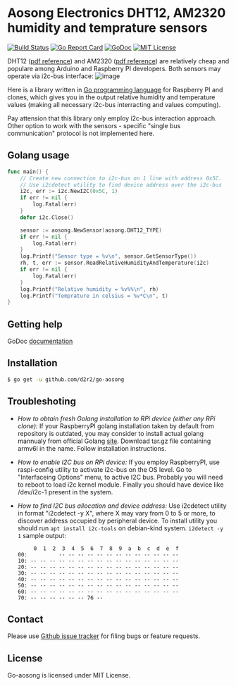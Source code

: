 Aosong Electronics DHT12, AM2320 humidity and temprature sensors
================================================================

[![Build Status](https://travis-ci.org/d2r2/go-aosong.svg?branch=master)](https://travis-ci.org/d2r2/go-aosong)
[![Go Report Card](https://goreportcard.com/badge/github.com/d2r2/go-aosong)](https://goreportcard.com/report/github.com/d2r2/go-aosong)
[![GoDoc](https://godoc.org/github.com/d2r2/go-aosong?status.svg)](https://godoc.org/github.com/d2r2/go-aosong)
[![MIT License](http://img.shields.io/badge/License-MIT-yellow.svg)](./LICENSE)

DHT12 ([pdf reference](https://raw.github.com/d2r2/go-aosong/master/docs/DHT12.pdf)) and AM2320 ([pdf reference](https://raw.github.com/d2r2/go-aosong/master/docs/AM2320.pdf)) are relatively cheap and populare among Arduino and Raspberry PI developers.
Both sensors may operate via i2c-bus interface:
![image](https://raw.github.com/d2r2/go-bsbmp/master/docs/bmp180_bmp280_12.jpg)

Here is a library written in [Go programming language](https://golang.org/) for Raspberry PI and clones, which gives you in the output relative humidity and temperature values (making all necessary i2c-bus interracting and values computing).

Pay attension that this library only employ i2c-bus interaction approach. Other option to work with the sensors - specific "single bus communication" protocol is not implemented here.
 
Golang usage
------------

```go
func main() {
	// Create new connection to i2c-bus on 1 line with address 0x5C.
	// Use i2cdetect utility to find device address over the i2c-bus
	i2c, err := i2c.NewI2C(0x5C, 1)
	if err != nil {
		log.Fatal(err)
	}
	defer i2c.Close()

	sensor := aosong.NewSensor(aosong.DHT12_TYPE)
	if err != nil {
		log.Fatal(err)
	}
	log.Printf("Sensor type = %v\n", sensor.GetSensorType())
	rh, t, err := sensor.ReadRelativeHumidityAndTemperature(i2c)
	if err != nil {
		log.Fatal(err)
	}
	log.Printf("Relative humidity = %v%%\n", rh)
	log.Printf("Temprature in celsius = %v*C\n", t)
}
```


Getting help
------------

GoDoc [documentation](http://godoc.org/github.com/d2r2/go-aosong)

Installation
------------

```bash
$ go get -u github.com/d2r2/go-aosong
```

Troubleshoting
--------------

- *How to obtain fresh Golang installation to RPi device (either any RPi clone):*
If your RaspberryPI golang installation taken by default from repository is outdated, you may consider
to install actual golang mannualy from official Golang [site](https://golang.org/dl/). Download
tar.gz file containing armv6l in the name. Follow installation instructions.

- *How to enable I2C bus on RPi device:*
If you employ RaspberryPI, use raspi-config utility to activate i2c-bus on the OS level.
Go to "Interfaceing Options" menu, to active I2C bus.
Probably you will need to reboot to load i2c kernel module.
Finally you should have device like /dev/i2c-1 present in the system.

- *How to find I2C bus allocation and device address:*
Use i2cdetect utility in format "i2cdetect -y X", where X may vary from 0 to 5 or more,
to discover address occupied by peripheral device. To install utility you should run
`apt install i2c-tools` on debian-kind system. `i2detect -y 1` sample output:
	```
	     0  1  2  3  4  5  6  7  8  9  a  b  c  d  e  f
	00:          -- -- -- -- -- -- -- -- -- -- -- -- --
	10: -- -- -- -- -- -- -- -- -- -- -- -- -- -- -- --
	20: -- -- -- -- -- -- -- -- -- -- -- -- -- -- -- --
	30: -- -- -- -- -- -- -- -- -- -- -- -- -- -- -- --
	40: -- -- -- -- -- -- -- -- -- -- -- -- -- -- -- --
	50: -- -- -- -- -- -- -- -- -- -- -- -- -- -- -- --
	60: -- -- -- -- -- -- -- -- -- -- -- -- -- -- -- --
	70: -- -- -- -- -- -- 76 --    
	```

Contact
-------

Please use [Github issue tracker](https://github.com/d2r2/go-aosong/issues) for filing bugs or feature requests.


License
-------

Go-aosong is licensed under MIT License.

